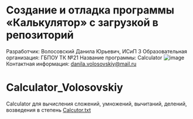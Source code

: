 # Создание и отладка программы «Калькулятор» с загрузкой в репозиторий
Разработчик: Волосовский Данила Юрьевич, ИСиП 3
Образовательная организация: ГБПОУ ТК №21
Название программы: Calculator
![image](https://user-images.githubusercontent.com/91224596/138234715-7e3cd9af-e8c4-4f11-9aab-43ef810d2d4f.png)
Контактная информация: danila.volosovskiy@mail.ru
# Calculator_Volosovskiy
Calculator для вычисления сложений, умножений, вычитаний, делений, возведения в степень
[Calcutor.txt](https://github.com/K1einHub/Calculator_Volosovskiy/files/7387055/Calcutor.txt)
